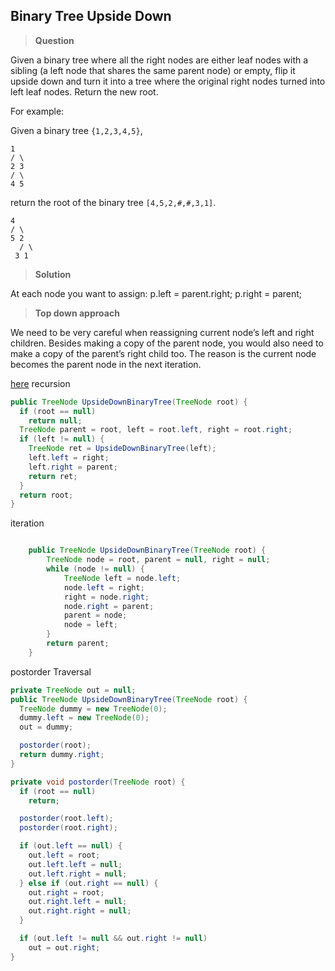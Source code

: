 ## Binary Tree Upside Down

>**Question**

Given a binary tree where all the right nodes are either leaf nodes with a sibling (a left node that shares the same parent node) or empty, flip it upside down and turn it into a tree where the original right nodes turned into left leaf nodes. Return the new root.

For example:

Given a binary tree `{1,2,3,4,5}`,
```
1
/ \
2 3
/ \
4 5
```

return the root of the binary tree `[4,5,2,#,#,3,1]`.
```
4
/ \
5 2
  / \
 3 1
```

>**Solution**

At each node you want to assign:
p.left = parent.right;
p.right = parent;

>**Top down approach**

We need to be very careful when reassigning current node’s left and right children. Besides making a copy of the parent node, you would also need to make a copy of the parent’s right child too. The reason is the current node becomes the parent node in the next iteration.


[here](http://blog.csdn.net/whuwangyi/article/details/43186045)
recursion
```java
public TreeNode UpsideDownBinaryTree(TreeNode root) {
  if (root == null)
    return null;
  TreeNode parent = root, left = root.left, right = root.right;
  if (left != null) {
    TreeNode ret = UpsideDownBinaryTree(left);
    left.left = right;
    left.right = parent;
    return ret;
  }
  return root;
}
```

iteration
```java

	public TreeNode UpsideDownBinaryTree(TreeNode root) {
		TreeNode node = root, parent = null, right = null;
		while (node != null) {
			TreeNode left = node.left;
			node.left = right;
			right = node.right;
			node.right = parent;
			parent = node;
			node = left;
		}
		return parent;
	}
```

postorder Traversal
```java
private TreeNode out = null;
public TreeNode UpsideDownBinaryTree(TreeNode root) {
  TreeNode dummy = new TreeNode(0);
  dummy.left = new TreeNode(0);
  out = dummy;

  postorder(root);
  return dummy.right;
}

private void postorder(TreeNode root) {
  if (root == null)
    return;

  postorder(root.left);
  postorder(root.right);

  if (out.left == null) {
    out.left = root;
    out.left.left = null;
    out.left.right = null;
  } else if (out.right == null) {
    out.right = root;
    out.right.left = null;
    out.right.right = null;
  }

  if (out.left != null && out.right != null)
    out = out.right;
}
```
